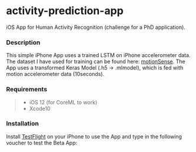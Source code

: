 # activity-prediction-app
iOS App for Human Activity Recognition (challenge for a PhD application). 
### Description
This simple iPhone App uses a trained LSTM on iPhone accelerometer data. The dataset I have used for training can be found
here: [motionSense](https://www.kaggle.com/malekzadeh/motionsense-dataset). The App uses a transformed Keras Model (.h5 -> .mlmodel), 
which is fed with motion accelerometer data (10seconds). 

### Requirements
> - iOS 12 (for CoreML to work)
> - Xcode10
### Installation
Install [TestFlight](https://itunes.apple.com/us/app/testflight/id899247664?mt=8) on your iPhone 
to use the App and type in the following voucher to test the Beta App: 
